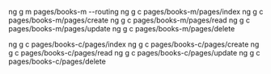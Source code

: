 ng g m pages/books-m --routing
ng g c pages/books-m/pages/index
ng g c pages/books-m/pages/create
ng g c pages/books-m/pages/read
ng g c pages/books-m/pages/update
ng g c pages/books-m/pages/delete


ng g c pages/books-c/pages/index
ng g c pages/books-c/pages/create
ng g c pages/books-c/pages/read
ng g c pages/books-c/pages/update
ng g c pages/books-c/pages/delete

